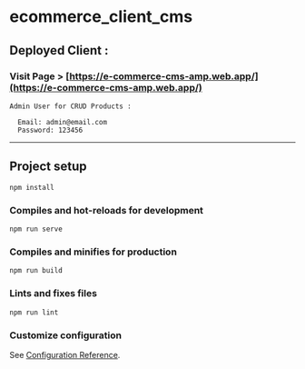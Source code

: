 # ecommerce_client_cms

## Deployed Client :

### Visit Page > [https://e-commerce-cms-amp.web.app/](https://e-commerce-cms-amp.web.app/)

```
Admin User for CRUD Products :
  
  Email: admin@email.com
  Password: 123456
```

---

## Project setup
```
npm install
```

### Compiles and hot-reloads for development
```
npm run serve
```

### Compiles and minifies for production
```
npm run build
```

### Lints and fixes files
```
npm run lint
```

### Customize configuration
See [Configuration Reference](https://cli.vuejs.org/config/).
